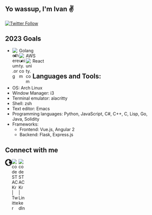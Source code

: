 ## Yo wassup, I'm Ivan ✌️

[![Twitter Follow](https://img.shields.io/twitter/follow/itrajkov99?color=1DA1F2&logo=twitter&style=for-the-badge)](https://twitter.com/intent/follow?original_referer=https%3A%2F%2Fgithub.com%2Fitrajkov&screen_name=itrajkov99)

## 2023 Goals
- [<img align="left" alt="ethereum.org" width="22px" src="https://stickershop.line-scdn.net/stickershop/v1/product/1349132/LINEStorePC/main.png"/>][golang] Golang
- [<img align="left" alt="unity.com" width="22px" src="https://static-00.iconduck.com/assets.00/aws-icon-512x512-hniukvcn.png"/>][aws] AWS
- [<img align="left" alt="unity.com" width="22px" src="https://upload.wikimedia.org/wikipedia/commons/thumb/a/a7/React-icon.svg/2300px-React-icon.svg.png" />][react] React



## Languages and Tools:
  - OS: Arch Linux
  - Window Manager: i3
  - Terminal emulator: alacritty
  - Shell: zsh
  - Text editor: Emacs
  - Programming languages: Python, JavaScript, C#, C++, C, Lisp, Go, Java, Solidity
  - Frameworks:
    - Frontend: Vue.js, Angular 2
    - Backend: Flask, Express.js

## Connect with me

[<img align="left" alt="codeSTACKr.com" width="22px" src="https://raw.githubusercontent.com/iconic/open-iconic/master/svg/globe.svg" />][website]
[<img align="left" alt="codeSTACKr | Twitter" width="22px" src="https://cdn.jsdelivr.net/npm/simple-icons@v3/icons/twitter.svg" />][twitter]
[<img align="left" alt="codeSTACKr | LinkedIn" width="22px" src="https://cdn.jsdelivr.net/npm/simple-icons@v3/icons/linkedin.svg" />][linkedin]
     
[website]: https://trajkov.tech
[twitter]: https://twitter.com/itrajkov99
[linkedin]: https://linkedin.com/in/itrajkov
[golang]: https://go.dev/
[aws]: https://aws.amazon.com/
[react]: https://reactjs.org/

